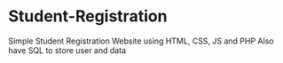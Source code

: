 # Student-Registration

Simple Student Registration Website using HTML, CSS, JS and PHP
Also have SQL to store user and data
